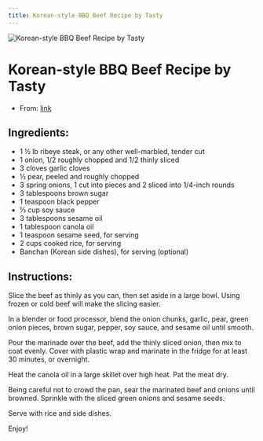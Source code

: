 ```yaml
---
title: Korean-style BBQ Beef Recipe by Tasty
---
```


![Korean-style BBQ Beef Recipe by Tasty](https://img.buzzfeed.com/video-api-prod/assets/ba0d3caff77a4caf836190098309853c/BFV17769_KoreanStyleBBQBeef-ThumbA1080.jpg?resize=1200:*)

# Korean-style BBQ Beef Recipe by Tasty

- From: [link](https://tasty.co/recipe/korean-style-bbq-beef)

## Ingredients:

- 1 ½ lb ribeye steak, or any other well-marbled, tender cut
- 1 onion, 1/2 roughly chopped and 1/2 thinly sliced
- 3 cloves garlic cloves
- ½ pear, peeled and roughly chopped
- 3 spring onions, 1 cut into pieces and 2 sliced into 1/4-inch rounds
- 3 tablespoons brown sugar
- 1 teaspoon black pepper
- ⅓ cup soy sauce
- 3 tablespoons sesame oil
- 1 tablespoon canola oil
- 1 teaspoon sesame seed, for serving
- 2 cups cooked rice, for serving
- Banchan (Korean side dishes), for serving (optional)

## Instructions:

Slice the beef as thinly as you can, then set aside in a large bowl. Using frozen or cold beef will make the slicing easier.

In a blender or food processor, blend the onion chunks, garlic, pear, green onion pieces, brown sugar, pepper, soy sauce, and sesame oil until smooth.

Pour the marinade over the beef, add the thinly sliced onion, then mix to coat evenly. Cover with plastic wrap and marinate in the fridge for at least 30 minutes, or overnight.

Heat the canola oil in a large skillet over high heat. Pat the meat dry.

Being careful not to crowd the pan, sear the marinated beef and onions until browned. Sprinkle with the sliced green onions and sesame seeds.

Serve with rice and side dishes.

Enjoy!
